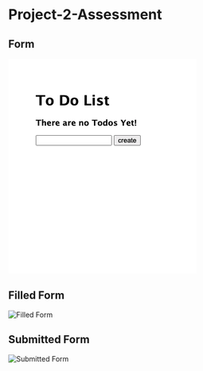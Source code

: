 # Project-2-Assessment

<h2>Form</h2>

<img src="assets/toDoEmpty.png" alt="todoForm">

<h2>Filled Form</h2>

![Filled Form](public/images/todoFilled.png)


<h2>Submitted Form</h2>

![Submitted Form](public/images/toDoSubmitted.png)
